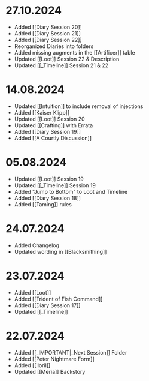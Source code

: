 # 27.10.2024
- Added [[Diary Session 20]]
- Added [[Diary Session 21]]
- Added [[Diary Session 22]]
- Reorganized Diaries into folders
- Added missing augments in the [[Artificer]] table
- Updated [[Loot]] Session 22 & Description
- Updated [[_Timeline]] Session 21 & 22
# 14.08.2024
- Updated [[Intuition]] to include removal of injections
- Added [[Kaiser Klipp]]
- Updated [[Loot]] Session 20
- Updated [[Crafting]] with Errata
- Added [[Diary Session 19]]
- Added [[A Courtly Discussion]]

# 05.08.2024
- Updated [[Loot]] Session 19
- Updated [[_Timeline]] Session 19
- Added "Jump to Bottom" to Loot and Timeline
- Added [[Diary Session 18]]
- Added [[Taming]] rules

# 24.07.2024

- Added Changelog
- Updated wording in [[Blacksmithing]]

# 23.07.2024

- Added [[Loot]]
- Added [[Trident of Fish Command]]
- Added [[Diary Session 17]]
- Updated [[_Timeline]]

# 22.07.2024

- Added [[_IMPORTANT|_Next Session]] Folder
- Added [[Peter Nightmare Form]]
- Added [[Iloril]]
- Updated [[Meria]] Backstory
